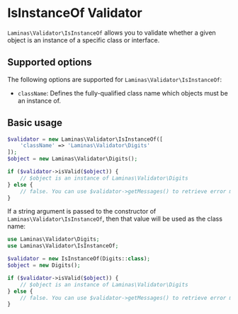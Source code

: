 # IsInstanceOf Validator

`Laminas\Validator\IsInstanceOf` allows you to validate whether a given object is
an instance of a specific class or interface.

## Supported options

The following options are supported for `Laminas\Validator\IsInstanceOf`:

- `className`: Defines the fully-qualified class name which objects must be an
  instance of.

## Basic usage

```php
$validator = new Laminas\Validator\IsInstanceOf([
    'className' => 'Laminas\Validator\Digits'
]);
$object = new Laminas\Validator\Digits();

if ($validator->isValid($object)) {
    // $object is an instance of Laminas\Validator\Digits
} else {
    // false. You can use $validator->getMessages() to retrieve error messages
}
```

If a string argument is passed to the constructor of
`Laminas\Validator\IsInstanceOf`, then that value will be used as the class name:

```php
use Laminas\Validator\Digits;
use Laminas\Validator\IsInstanceOf;

$validator = new IsInstanceOf(Digits::class);
$object = new Digits();

if ($validator->isValid($object)) {
    // $object is an instance of Laminas\Validator\Digits
} else {
    // false. You can use $validator->getMessages() to retrieve error messages
}
```
